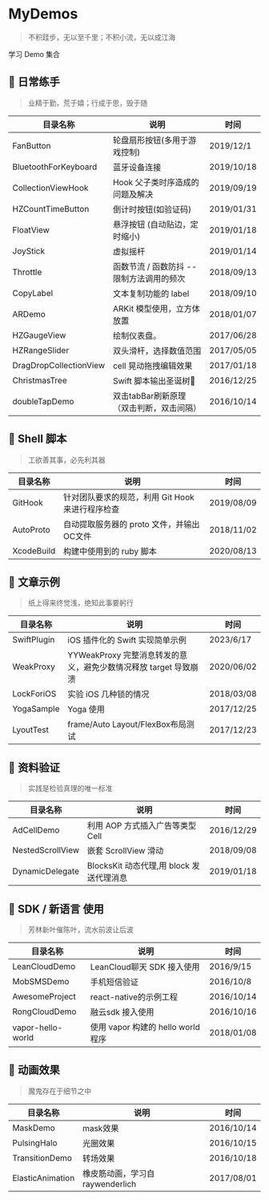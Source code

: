 # MyDemos

> 不积跬步，无以至千里；不积小流，无以成江海

学习 Demo 集合


## 🔪 日常练手

> 业精于勤，荒于嬉；行成于思，毁于随

目录名称 | 说明 |时间
------- | ------- | -------
FanButton | 轮盘扇形按钮(多用于游戏控制) | 2019/12/1
BluetoothForKeyboard | 蓝牙设备连接 | 2019/10/18
CollectionViewHook |  Hook 父子类时序造成的问题及解决 | 2019/09/19
HZCountTimeButton | 倒计时按钮(如验证码) | 2019/01/31
FloatView | 悬浮按钮 (自动贴边，定时缩小) |  2019/01/18
JoyStick | 虚拟摇杆      |  2019/01/14
Throttle | 函数节流 / 函数防抖 -- 限制方法调用的频次      |  2018/09/13
CopyLabel | 文本复制功能的 label                       |  2018/09/10
ARDemo | ARKit 模型使用，立方体放置                     |  2018/01/07
HZGaugeView  | 绘制仪表盘。                            | 2017/06/28
HZRangeSlider| 双头滑杆，选择数值范围                  | 2017/05/05
DragDropCollectionView | cell 晃动拖拽编辑效果         | 2017/01/18
ChristmasTree  | Swift 脚本输出圣诞树🎄               |  2016/12/25
doubleTapDemo | 双击tabBar刷新原理（双击判断，双击间隔）  |  2016/10/14


## 🐚 Shell 脚本 

>工欲善其事，必先利其器

目录名称 | 说明 |时间
------- | ------- | -------
GitHook | 针对团队要求的规范，利用 Git Hook 来进行程序检查  |  2019/08/09
AutoProto | 自动提取服务器的 proto 文件，并输出OC文件  |  2018/11/02
XcodeBuild | 构建中使用到的 ruby 脚本 | 2020/08/13

## 🌰 文章示例

> 纸上得来终觉浅，绝知此事要躬行

目录名称 | 说明 |时间
------- | ------- | -------
SwiftPlugin | iOS 插件化的 Swift 实现简单示例 |2023/6/17
WeakProxy |  YYWeakProxy 完整消息转发的意义，避免少数情况释放 target 导致崩溃    |  2020/06/02
LockForiOS | 实验 iOS 几种锁的情况              |  2018/03/08
YogaSample | Yoga 使用                        |  2017/12/25
LyoutTest  | frame/Auto Layout/FlexBox布局测试 |  2017/12/23



## 🥑 资料验证

> 实践是检验真理的唯一标准

目录名称 | 说明 |时间
------- | ------- | -------
AdCellDemo     | 利用 AOP 方式插入广告等类型 Cell          | 2016/12/29
NestedScrollView | 嵌套 ScrollView 滑动               |  2018/09/08
DynamicDelegate | BlocksKit 动态代理,用 block 发送代理消息 | 2019/01/18

## 🍋 SDK / 新语言 使用

> 芳林新叶催陈叶，流水前波让后波

目录名称 | 说明 |时间
------- | ------- | -------
 LeanCloudDemo  |  LeanCloud聊天 SDK 接入使用             |  2016/9/15
 MobSMSDemo     |  手机短信验证                           |  2016/10/8 
 AwesomeProject |  react-native的示例工程                 |  2016/10/14
 RongCloudDemo  |  融云sdk 接入使用                       |  2016/10/16
 vapor-hello-world |  使用 vapor 构建的 hello world 程序   |  2018/01/08

## 🍉 动画效果

> 魔鬼存在于细节之中

目录名称 | 说明 |时间
------- | ------- | -------
 MaskDemo        | mask效果 | 2016/10/14
 PulsingHalo     | 光圈效果  | 2016/10/15
 TransitionDemo  | 转场效果  | 2016/10/18
 ElasticAnimation | 橡皮筋动画，学习自  raywenderlich | 2017/08/01







